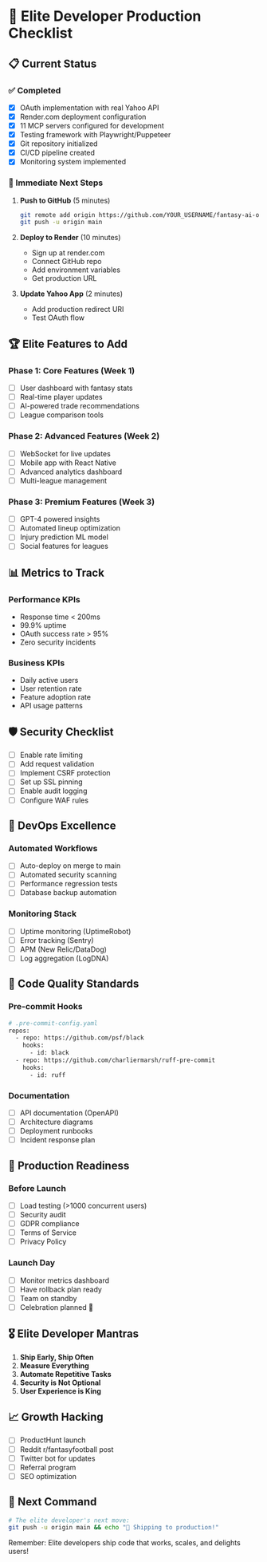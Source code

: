 # 🎯 Elite Developer Production Checklist

## 📋 Current Status

### ✅ Completed
- [x] OAuth implementation with real Yahoo API
- [x] Render.com deployment configuration
- [x] 11 MCP servers configured for development
- [x] Testing framework with Playwright/Puppeteer
- [x] Git repository initialized
- [x] CI/CD pipeline created
- [x] Monitoring system implemented

### 🚀 Immediate Next Steps

1. **Push to GitHub** (5 minutes)
   ```bash
   git remote add origin https://github.com/YOUR_USERNAME/fantasy-ai-oauth.git
   git push -u origin main
   ```

2. **Deploy to Render** (10 minutes)
   - Sign up at render.com
   - Connect GitHub repo
   - Add environment variables
   - Get production URL

3. **Update Yahoo App** (2 minutes)
   - Add production redirect URI
   - Test OAuth flow

## 🏆 Elite Features to Add

### Phase 1: Core Features (Week 1)
- [ ] User dashboard with fantasy stats
- [ ] Real-time player updates
- [ ] AI-powered trade recommendations
- [ ] League comparison tools

### Phase 2: Advanced Features (Week 2)
- [ ] WebSocket for live updates
- [ ] Mobile app with React Native
- [ ] Advanced analytics dashboard
- [ ] Multi-league management

### Phase 3: Premium Features (Week 3)
- [ ] GPT-4 powered insights
- [ ] Automated lineup optimization
- [ ] Injury prediction ML model
- [ ] Social features for leagues

## 📊 Metrics to Track

### Performance KPIs
- Response time < 200ms
- 99.9% uptime
- OAuth success rate > 95%
- Zero security incidents

### Business KPIs
- Daily active users
- User retention rate
- Feature adoption rate
- API usage patterns

## 🛡️ Security Checklist

- [ ] Enable rate limiting
- [ ] Add request validation
- [ ] Implement CSRF protection
- [ ] Set up SSL pinning
- [ ] Enable audit logging
- [ ] Configure WAF rules

## 🔄 DevOps Excellence

### Automated Workflows
- [ ] Auto-deploy on merge to main
- [ ] Automated security scanning
- [ ] Performance regression tests
- [ ] Database backup automation

### Monitoring Stack
- [ ] Uptime monitoring (UptimeRobot)
- [ ] Error tracking (Sentry)
- [ ] APM (New Relic/DataDog)
- [ ] Log aggregation (LogDNA)

## 💎 Code Quality Standards

### Pre-commit Hooks
```bash
# .pre-commit-config.yaml
repos:
  - repo: https://github.com/psf/black
    hooks:
      - id: black
  - repo: https://github.com/charliermarsh/ruff-pre-commit
    hooks:
      - id: ruff
```

### Documentation
- [ ] API documentation (OpenAPI)
- [ ] Architecture diagrams
- [ ] Deployment runbooks
- [ ] Incident response plan

## 🚨 Production Readiness

### Before Launch
- [ ] Load testing (>1000 concurrent users)
- [ ] Security audit
- [ ] GDPR compliance
- [ ] Terms of Service
- [ ] Privacy Policy

### Launch Day
- [ ] Monitor metrics dashboard
- [ ] Have rollback plan ready
- [ ] Team on standby
- [ ] Celebration planned 🎉

## 🎖️ Elite Developer Mantras

1. **Ship Early, Ship Often**
2. **Measure Everything**
3. **Automate Repetitive Tasks**
4. **Security is Not Optional**
5. **User Experience is King**

## 📈 Growth Hacking

- [ ] ProductHunt launch
- [ ] Reddit r/fantasyfootball post
- [ ] Twitter bot for updates
- [ ] Referral program
- [ ] SEO optimization

## 🏁 Next Command

```bash
# The elite developer's next move:
git push -u origin main && echo "🚀 Shipping to production!"
```

Remember: Elite developers ship code that works, scales, and delights users!